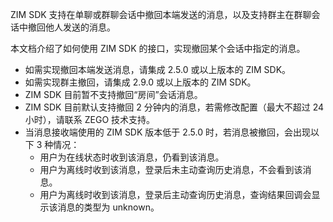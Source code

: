 ZIM SDK 支持在单聊或群聊会话中撤回本端发送的消息，以及支持群主在群聊会话中撤回他人发送的消息。

本文档介绍了如何使用 ZIM SDK 的接口，实现撤回某个会话中指定的消息。

<div class="mk-warning">

- 如需实现撤回本端发送消息，请集成 2.5.0 或以上版本的 ZIM SDK。
- 如需实现群主撤回，请集成 2.9.0 或以上版本的 ZIM SDK。
- ZIM SDK 目前暂不支持撤回“房间”会话消息。
- ZIM SDK 目前默认支持撤回 2 分钟内的消息，若需修改配置（最大不超过 24 小时），请联系 ZEGO 技术支持。
- 当消息接收端使用的 ZIM SDK 版本低于 2.5.0 时，若消息被撤回，会出现以下 3 种情况：
    - 用户为在线状态时收到该消息，仍看到该消息。
    - 用户为离线时收到该消息，登录后未主动查询历史消息，不会看到该消息。
    - 用户为离线时收到该消息，登录后主动查询历史消息，查询结果回调会显示该消息的类型为 unknown。
</div>
